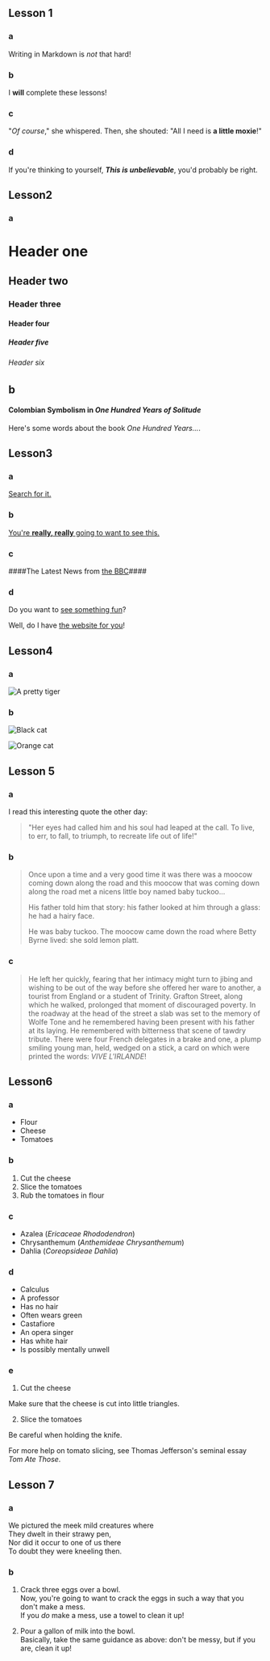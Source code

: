 ## Lesson 1
### a
Writing in Markdown is _not_ that hard!
### b
I **will** complete these lessons!
### c
"_Of course_," she whispered. Then, she shouted: "All I need is **a little moxie**!"
### d
If you're thinking to yourself, **_This is unbelievable_**, you'd probably be right.


## Lesson2
### a
# Header one
## Header two
### Header three
#### Header four
##### Header five
###### Header six

## b
#### Colombian Symbolism in _One Hundred Years of Solitude_ ####

Here's some words about the book _One Hundred Years..._.


## Lesson3
### a
[Search for it.](www.google.com)
### b
[You're **really, really** going to want to see this.](www.dailykitten.com)
### c
####The Latest News from [the BBC](www.bbc.com/news)####
### d
Do you want to [see something fun][a fun place]?

Well, do I have [the website for you][another fun place]!

[a fun place]: www.zombo.com
[another fun place]: www.stumbleupon.com


## Lesson4
### a
![A pretty tiger](https://upload.wikimedia.org/wikipedia/commons/5/56/Tiger.50.jpg)
### b
![Black cat][Black]

![Orange cat][Orange]

[Black]: https://upload.wikimedia.org/wikipedia/commons/a/a3/81_INF_DIV_SSI.jpg
[Orange]: http://icons.iconarchive.com/icons/google/noto-emoji-animals-nature/256/22221-cat-icon.png


## Lesson 5
### a
I read this interesting quote the other day:

>"Her eyes had called him and his soul had leaped at the call. To live, to err, to fall, to triumph, to recreate life out of life!"
### b
>Once upon a time and a very good time it was there was a moocow coming down along the road and this moocow that was coming down along the road met a nicens little boy named baby tuckoo...
>
>His father told him that story: his father looked at him through a glass: he had a hairy face.
>
>He was baby tuckoo. The moocow came down the road where Betty Byrne lived: she sold lemon platt.
### c
>He left her quickly, fearing that her intimacy might turn to jibing and wishing to be out of the way before she offered her ware to another, a tourist from England or a student of Trinity. Grafton Street, along which he walked, prolonged that moment of discouraged poverty. In the roadway at the head of the street a slab was set to the memory of Wolfe Tone and he remembered having been present with his father at its laying. He remembered with bitterness that scene of tawdry tribute. There were four French delegates in a brake and one, a plump smiling young man, held, wedged on a stick, a card on which were printed the words: _VIVE L'IRLANDE_!


## Lesson6
### a
* Flour
* Cheese
* Tomatoes
### b
1. Cut the cheese
2. Slice the tomatoes
3. Rub the tomatoes in flour
### c
* Azalea (_Ericaceae Rhododendron_)
* Chrysanthemum (_Anthemideae Chrysanthemum_)
* Dahlia (_Coreopsideae Dahlia_)
### d
* Calculus
 * A professor
 * Has no hair
 * Often wears green
* Castafiore
 * An opera singer
 * Has white hair
 * Is possibly mentally unwell
### e
1. Cut the cheese

 Make sure that the cheese is cut into little triangles.

2. Slice the tomatoes
  
 Be careful when holding the knife.

 For more help on tomato slicing, see Thomas Jefferson's seminal essay _Tom Ate Those_.


## Lesson 7
### a
We pictured the meek mild creatures where  
They dwelt in their strawy pen,  
Nor did it occur to one of us there  
To doubt they were kneeling then.
### b
1. Crack three eggs over a bowl.  
 Now, you're going to want to crack the eggs in such a way that you don't make a mess.  
 If you _do_ make a mess, use a towel to clean it up!

2. Pour a gallon of milk into the bowl.  
 Basically, take the same guidance as above: don't be messy, but if you are, clean it up!
